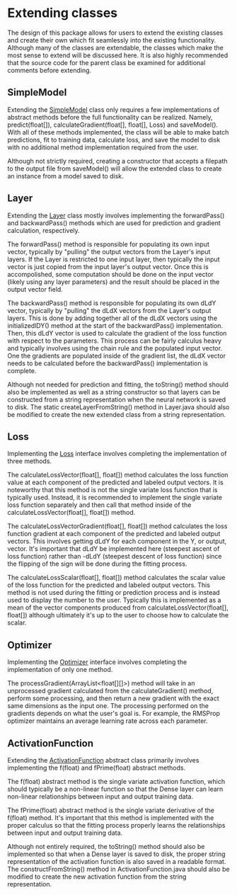 # Extending classes

The design of this package allows for users to extend the existing classes and create their own which fit seamlessly into the existing functionality. Although 
many of the classes are extendable, the classes which make the most sense to extend will be discussed here. It is also highly recommended that the source code for the parent class be examined for additional comments before extending.

## SimpleModel

Extending the [SimpleModel](SimpleModel.md) class only requires a few implementations of abstract methods before the full functionality can be realized.
Namely, predict(float[]), calculateGradient(float[], float[], Loss) and saveModel(). With all of these methods implemented, 
the class will be able to make batch predictions, fit to training data, calculate loss, and save the model to disk with no additional method implementation required from the user.

Although not strictly required, creating a constructor that accepts a filepath to the output file from saveModel() will allow the extended class to create
an instance from a model saved to disk.

## Layer

Extending the [Layer](Layer.md) class mostly involves implementing the forwardPass() and backwardPass() methods which are used for prediction and gradient calculation, respectively. 

The forwardPass() method is responsible for populating its own input vector, typically by "pulling" the output vectors from the Layer's input layers. If the Layer is restricted to one input layer, then typically the input vector is just copied from the input layer's output vector. Once this is accompolished, some computation should be done on the input vector (likely using any layer parameters) and the result should be placed in the output vector field.

The backwardPass() method is responsible for populating its own dLdY vector, typically by "pulling" the dLdX vectors from the Layer's output layers. This is done by adding together all of the dLdX vectors using the initializedlDY() method at the start of the backwardPass() implementation. Then, this dLdY vector is used to calculate the gradient of the loss function with respect to the parameters. This process can be fairly calculus heavy and typically involves using the chain rule and the populated input vector. One the gradients are populated inside of the gradient list, the dLdX vector needs to be calculated before the backwardPass() implementation is complete.

Although not needed for prediction and fitting, the toString() method should also be implemented as well as a string constructor so that layers can be constructed from a string representation when the neural network is saved to disk. The static createLayerFromString() method in Layer.java should also be modified to create the new extended class from a string representation.

## Loss

Implementing the [Loss](Loss.md) interface involves completing the implementation of three methods.

The calculateLossVector(float[], float[]) method calculates the loss function value at each component of the predicted and labeled output vectors. It is noteworthy that this method is not the single variate loss function that is typically used. Instead, it is recommended to implement the single variate loss function separately and then call that method inside of the calculateLossVector(float[], float[]) method.

The calculateLossVectorGradient(float[], float[]) method calculates the loss function gradient at each component of the predicted and labeled output vectors. This involves getting dLdY for each component in the Y, or output, vector. It's important that dLdY be implemented here (steepest ascent of loss function) rather than -dLdY (steepest descent of loss function) since the flipping of the sign will be done during the fitting process.

The calculateLossScalar(float[], float[]) method calculates the scalar value of the loss function for the predicted and labeled output vectors. This method is not used during the fitting or prediction process and is instead used to display the number to the user. Typically this is implemented as a mean of the vector components produced from calculateLossVector(float[], float[]) although ultimately it's up to the user to choose how to calculate the scalar.

## Optimizer

Implementing the [Optimizer](Optimizer.md) interface involves completing the implementation of only one method.

The processGradient(ArrayList<float[][]>) method will take in an unprocessed gradient calculated from the calculateGradient() method, perform some processing, and then return a new gradient with the exact same dimensions as the input one. The processing performed on the gradients depends on what the user's goal is. For example, the RMSProp optimizer maintains an average learning rate across each parameter.


## ActivationFunction

Extending the [ActivationFunction](ActivationFunctions.md) abstract class primarily involves implementing the f(float) and fPrime(float) abstract methods.

The f(float) abstract method is the single variate activation function, which should typically be a non-linear function so that the Dense layer can learn non-linear relationships between input and output training data.

The fPrime(float) abstract method is the single variate derivative of the f(float) method. It's important that this method is implemented with the proper calculus so that the fitting process properly learns the relationships between input and output training data.

Although not entirely required, the toString() method should also be implemented so that when a Dense layer is saved to disk, the proper string representation of the activation function is also saved in a readable format. The constructFromString() method in ActivationFunction.java should also be modified to create the new activation function from the string representation.